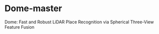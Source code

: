 # Dome-master
Dome: Fast and Robust LiDAR Place Recognition via Spherical Three-View Feature Fusion
